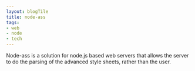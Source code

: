 ```yaml
---
layout: blogTile
title: node-ass
tags:
- web
- node
- tech
---
```

Node-ass is a solution for node.js based web servers that allows the server to do the parsing of the advanced style sheets, rather than the user.